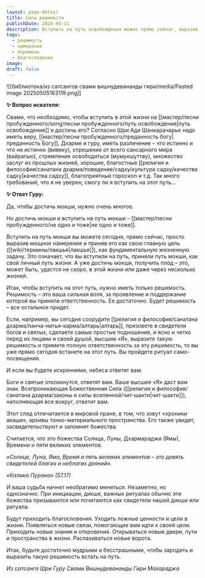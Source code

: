 ```yaml
---
layout: page-detail
title: Сила решимости
publishDate: 2024-04-11
description: Вступить на путь освобождения можно прямо сейчас, выразив сильное и искреннее намерение сделать мокшу своей главной жизненной целью. Для начала требуется лишь решимость и принятие ответственности за свой выбор - все остальные качества и заслуги придут со временем. Такой шаг запускает необратимые перемены в судьбе, привлекает благословения и открывает новые возможности на духовном пути
tags:
  - решимость
  - намерение
  - перемены
  - благословение
image: 
draft: false
---
```

![[библиотека/из сатсангов свами вишнудевананды гири/media/Pasted image 20250505163119.png]]
  
**✨ Вопрос искателя:** 

 Свами, что необходимо, чтобы вступить в этой жизни на [[мастер/песни пробужденного/song/песни пробужденного/путь освобождения|путь освобождения]] и достичь его? Согласно Шри Ади Шанкарачарье надо иметь веру, [[мастер/песни пробужденного/преданность богу|преданность Богу]], Дхарме и гуру, иметь различение – что истинно и что не истинно (вивеку), отрешение от всего сансарного мира (вайрагью), стремление освободиться (мумукшуттву), множество заслуг из прошлых жизней, хорошие, благостные [[религия и философия/санатана дхарма/поведение/садху/культура садху/качества садху|качества садху]], благоприятный гороскоп и т.д. Так много требований, что я не уверен, смогу ли я вступить на этот путь...

**✨ Ответ Гуру:** 

 Да, чтобы достичь мокши, нужно очень многое.

 Но достичь мокши и вступить на путь мокши – [[мастер/песни пробужденного/не одно и тоже|не одно и тоже]].

 Вступить на путь мокши вы можете сегодня, прямо сейчас, просто выразив мощное намерение и приняв его как свою главную цель ([[wiki/термины/лакшья|лакшья]]), как фундаментальную жизненную задачу. Это означает, что вы вступили на путь, приняли путь мокши, как свой личный путь жизни. А уже достичь мокши, получить плод – это, может быть, удастся не скоро, в этой жизни или даже через несколько жизней.

 Итак, чтобы вступить на этот путь, нужно иметь только решимость. Решимость – это ваша сильная воля, за проявление и поддержание которой вы приняли ответственность. Ее достаточно. Будет решимость – все остальное придет.

 Если, например, вы сегодня соорудите [[религия и философия/санатана дхарма/панча-нитья-карма/алтарь|алтарь]], призовете в свидетели богов и святых, сделаете самые простые подношения, и ясно и четко перед их лицами и своей душой, высшим «Я», выразите такую решимость и примете полную ответственность за эту решимость, то вы уже прямо сегодня встанете на этот путь. Вы пройдете ритуал само-посвящения.

 И если вы будете искренними, небеса ответят вам.

 Боги и святые откликнутся, ответят вам. Ваше высшее «Я» даст вам знак. Всепроникающая Божественная Сила ([[религия и философия/санатана дхарма/законы и силы вселенной/чит-шакти|чит-шакти]]), наполняющая все вокруг, ответит вам.

 Этот след отпечатается в мировой пране, в том, что зовут «хроники акаши», архивы тонко-материального пространства. Его также увидят, засвидетельствуют и запомнят божества.

 Считается, что это божества Солнца, Луны, Дхармараджи (Ямы), Времени и пяти великих элементов.

_«Солнце, Луна, Яма, Время и пять великих элементов – это девять свидетелей благих и неблагих деяний»._ 

_«Калика Пурана» (57.17)_ 

 И ваша судьба начнет необратимо меняться. Незаметно, но однозначно. При инициации, дикше, важных ритуалах обычно эти божества призываются или почитаются как свидетели нашей дикши или ритуала.

 Будут приходить благословения. Уходить ложные ценности и цели в жизни. Появляться новые связи, помогающие вам идти к своей цели. Приходить новые знания и откровения. Открываться новые двери, пути и пространства в жизни. Распахиваться новые ворота.

 Итак, будьте достаточно мудрыми и бесстрашными, чтобы зародить и выразить такую решимость встать на путь.

*Из сатсанга Шри Гуру Свами Вишнудевананды Гири Махараджа*